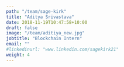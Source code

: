 ```yaml
---
path: "/team/sage-kirk"
title: "Aditya Srivastava"
date: 2018-11-19T10:47:58+10:00
draft: false
image: "/team/aditiya_new.jpg"
jobtitle: "Blockchain Intern"
email: ""
#linkedinurl: "www.linkedin.com/sagekirk21"
weight: 4
---
```

